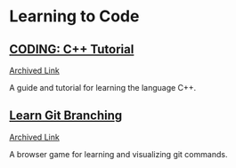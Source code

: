 # Learning to Code

## [CODING: C++ Tutorial](https://www.w3schools.com/cpp/)
[Archived Link](https://web.archive.org/web/*/https://www.w3schools.com/cpp/*)

A guide and tutorial for learning the language C++.

## [Learn Git Branching](https://learngitbranching.js.org/)
[Archived Link](https://web.archive.org/web/20241009005453/https://learngitbranching.js.org/)

A browser game for learning and visualizing git commands.
